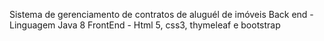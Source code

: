 Sistema de gerenciamento de contratos de aluguél de imóveis
Back end - Linguagem Java 8
FrontEnd - Html 5, css3, thymeleaf e bootstrap
